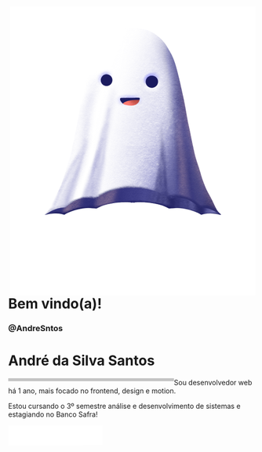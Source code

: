 
<img src="fantasma.png" align="right" alt="fantasma">

<p>
<h1 align="left"> 
 Bem vindo(a)!
 <h3 align="left"> 
@AndreSntos
</h3>
</h1>


</p>

<h1 align="left"> 
 André da Silva Santos
</h1>

<img src="barra.png" align="left" alt="barra">

<p align="left">
  Sou desenvolvedor web há 1 ano, mais focado no frontend, design e motion. 
</p>

<p align="left">
 Estou cursando o 3º semestre análise e desenvolvimento de sistemas e estagiando no Banco Safra! 
</p>

<p align="left">
  <img src="icons.png" align="left" alt="icons">
  <a href="https://www.linkedin.com/in/andre-sntos/" alt="Linkedin">
    <img src="linkedin.png" alt="linkedin">
  </a>
</p>  
